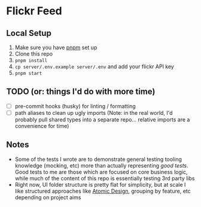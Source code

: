 # Flickr Feed

## Local Setup

1. Make sure you have [pnpm](https://pnpm.io) set up
1. Clone this repo
1. `pnpm install`
1. `cp server/.env.example server/.env` and add your flickr API key
1. `pnpm start`

## TODO (or: things I'd do with more time)

- [ ] pre-commit hooks (husky) for linting / formatting
- [ ] path aliases to clean up ugly imports (Note: in the real world, I'd
      probably pull shared types into a separate repo... relative imports are a
      convenience for time)

## Notes

- Some of the tests I wrote are to demonstrate general testing
  tooling knowledge (mocking, etc) more than actually representing _good tests_.
  Good tests to me are those which are focused on core business logic, while much
  of the content of this repo is essentially testing 3rd party libs
- Right now, UI folder structure is pretty flat for simplicity, but at scale I
  like structured approaches like [Atomic
  Design](https://atomicdesign.bradfrost.com/), grouping by feature, etc
  depending on project aims
